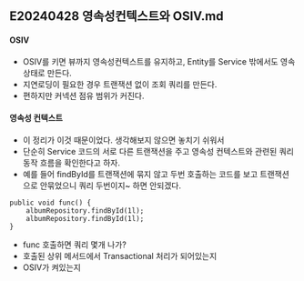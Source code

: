 ## E20240428 영속성컨텍스트와 OSIV.md

#### OSIV

- OSIV를 키면 뷰까지 영속성컨텍스트를 유지하고, Entity를 Service 밖에서도 영속 상태로 만든다.
- 지연로딩이 필요한 경우 트랜잭션 없이 조회 쿼리를 만든다.
- 편하지만 커넥션 점유 범위가 커진다.

#### 영속성 컨텍스트

- 이 정리가 이것 때문이었다. 생각해보지 않으면 놓치기 쉬워서
- 단순히 Service 코드의 서로 다른 트랜잭션을 주고 영속성 컨텍스트와 관련된 쿼리 동작 흐름을 확인한다고 하자.
- 예를 들어 findById를 트랜잭션에 묶지 않고 두번 호출하는 코드를 보고 트랜잭션으로 안묶었으니 쿼리 두번이지~ 하면 안되겠다.
```
public void func() {
    albumRepository.findById(1l);
    albumRepository.findById(1l);
}
```
- func 호출하면 쿼리 몇개 나가?
- 호출된 상위 메서드에서 Transactional 처리가 되어있는지
- OSIV가 켜있는지 
